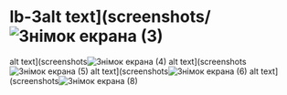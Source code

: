 # lb-3alt text](screenshots/![Знімок екрана (3)](https://user-images.githubusercontent.com/90214085/135059970-be2487aa-52ec-486b-bad9-48d386b2fddf.png)
alt text](screenshots![Знімок екрана (4)](https://user-images.githubusercontent.com/90214085/135060102-5aa81875-962a-43de-af4e-0a6c0f9130f5.png)
alt text](screenshots![Знімок екрана (5)](https://user-images.githubusercontent.com/90214085/135060357-4cdcd0ec-895e-49a9-ac66-28939643f528.png)
alt text](screenshots![Знімок екрана (6)](https://user-images.githubusercontent.com/90214085/135060395-7e7a73f8-22b7-412e-a673-f92e20fa88c7.png)
alt text](screenshots![Знімок екрана (8)](https://user-images.githubusercontent.com/90214085/135060440-d62b4e8f-f34f-4df6-a7fa-896b9ed2ad4f.png)
